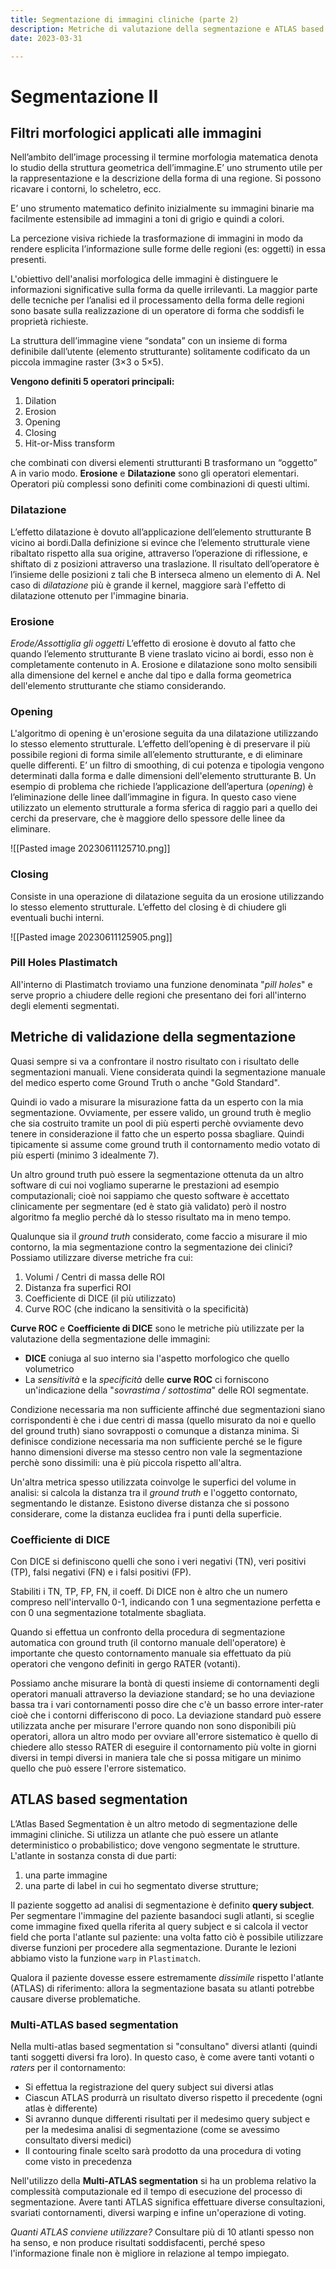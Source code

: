 ```yaml
---
title: Segmentazione di immagini cliniche (parte 2)
description: Metriche di valutazione della segmentazione e ATLAS based segmentation
date: 2023-03-31

--- 
```

# Segmentazione II

## Filtri morfologici applicati alle immagini
Nell’ambito dell’image processing il termine morfologia matematica denota lo studio della struttura geometrica dell’immagine.E’ uno strumento utile per la rappresentazione e la descrizione della forma di una regione. Si possono ricavare i contorni, lo scheletro, ecc.

E’ uno strumento matematico definito inizialmente su immagini binarie ma facilmente estensibile ad immagini a toni di grigio e quindi a colori.

La percezione visiva richiede la trasformazione di immagini in modo da rendere esplicita l’informazione sulle forme delle regioni (es: oggetti) in essa presenti.

L'obiettivo dell'analisi morfologica delle immagini è distinguere le informazioni significative sulla forma da quelle irrilevanti. La maggior parte delle tecniche per l’analisi ed il processamento della forma delle regioni sono basate sulla realizzazione di un operatore di forma che soddisfi le proprietà richieste.

La struttura dell’immagine viene “sondata” con un insieme di forma definibile dall’utente (elemento strutturante) solitamente codificato da un piccola immagine raster (3×3 o 5×5).

**Vengono definiti 5 operatori principali:** 
1. Dilation
2. Erosion
3. Opening
4. Closing
5. Hit-or-Miss transform

che combinati con diversi elementi strutturanti B trasformano un “oggetto” A in vario modo. **Erosione** e **Dilatazione** sono gli operatori elementari. Operatori più complessi sono definiti come combinazioni di questi ultimi.

### Dilatazione
L’effetto dilatazione è dovuto all’applicazione dell’elemento strutturante B vicino ai bordi.Dalla definizione si evince che l’elemento strutturale viene
ribaltato rispetto alla sua origine, attraverso l’operazione di riflessione, e shiftato di z posizioni attraverso una traslazione. Il risultato dell’operatore è l’insieme delle posizioni z tali che B interseca almeno un elemento di A.
Nel caso di *dilatazione* più è grande il kernel, maggiore sarà l'effetto di dilatazione ottenuto per l'immagine binaria. 

### Erosione
*Erode/Assottiglia gli oggetti*
L’effetto di erosione è dovuto al fatto che quando l’elemento strutturante B viene traslato vicino ai bordi, esso non è completamente contenuto in A.
Erosione e dilatazione sono molto sensibili alla dimensione del kernel e anche dal tipo e dalla forma geometrica dell'elemento strutturante che stiamo considerando. 

### Opening
L'algoritmo di opening è un'erosione seguita da una dilatazione utilizzando lo stesso elemento strutturale. L’effetto dell’opening è di preservare il più possibile regioni di forma simile all’elemento strutturante, e di eliminare quelle differenti. E’ un filtro di smoothing, di cui potenza e tipologia vengono determinati dalla forma e dalle dimensioni dell'elemento strutturante B. 
Un esempio di problema che richiede l’applicazione dell’apertura (*opening*) è l’eliminazione delle linee dall’immagine in figura. In questo caso viene utilizzato un elemento strutturale a forma sferica di raggio pari a quello dei cerchi da preservare, che è maggiore dello spessore delle linee da eliminare.

![[Pasted image 20230611125710.png]]

### Closing
Consiste in una operazione di dilatazione seguita da un erosione utilizzando lo stesso elemento strutturale. L’effetto del closing è di chiudere gli eventuali buchi interni. 

![[Pasted image 20230611125905.png]]

### Pill Holes Plastimatch
All'interno di Plastimatch troviamo una funzione denominata "*pill holes*" e serve proprio a chiudere delle regioni che presentano dei fori all'interno degli elementi segmentati. 

## Metriche di validazione della segmentazione
Quasi sempre si va a confrontare il nostro risultato con i risultato delle segmentazioni manuali. Viene considerata quindi la segmentazione manuale del medico esperto come Ground Truth o anche "Gold Standard".

Quindi io vado a misurare la misurazione fatta da un esperto con la mia segmentazione. Ovviamente, per essere valido, un ground truth è meglio che sia costruito tramite un pool di più esperti perchè ovviamente devo tenere in considerazione il fatto che un esperto possa sbagliare. Quindi tipicamente si assume come ground truth il contornamento medio votato di più esperti (minimo 3 idealmente 7).

Un altro ground truth può essere la segmentazione ottenuta da un altro software di cui noi vogliamo superarne le prestazioni ad esempio computazionali; cioè noi sappiamo che questo software è accettato clinicamente per segmentare (ed è stato già validato) però il nostro algoritmo fa meglio perché dà lo stesso risultato ma in meno tempo.

Qualunque sia il *ground truth* considerato, come faccio a misurare il mio contorno, la mia segmentazione contro la segmentazione dei clinici? 
Possiamo utilizzare diverse metriche fra cui: 
1. Volumi / Centri di massa delle ROI
2. Distanza fra superfici ROI
3. Coefficiente di DICE (il più utilizzato)
4. Curve ROC (che indicano la sensitività o la specificità)

**Curve ROC** e **Coefficiente di DICE** sono le metriche più utilizzate per la valutazione della segmentazione delle immagini: 
- **DICE** coniuga al suo interno sia l'aspetto morfologico che quello volumetrico 
- La *sensitività* e la *specificità* delle **curve ROC** ci forniscono un'indicazione della "*sovrastima / sottostima*" delle ROI segmentate. 

Condizione necessaria ma non sufficiente affinché due segmentazioni siano corrispondenti è che i due centri di massa (quello misurato da noi e quello del ground truth) siano sovrapposti o comunque a distanza minima. Si definisce condizione necessaria ma non sufficiente perché se le figure hanno dimensioni diverse ma stesso centro non vale la segmentazione perchè sono dissimili: una è più piccola rispetto all'altra.

Un'altra metrica spesso utilizzata coinvolge le superfici del volume in analisi: si calcola la distanza tra il *ground truth* e l'oggetto contornato, segmentando le distanze. Esistono diverse distanza che si possono considerare, come la distanza euclidea fra i punti della superficie. 

### Coefficiente di DICE
Con DICE si definiscono quelli che sono i veri negativi (TN),  veri positivi (TP), falsi negativi (FN) e i falsi positivi (FP).

Stabiliti i TN, TP, FP, FN, il coeff. Di DICE non è altro che un numero compreso nell'intervallo 0-1, indicando con 1 una segmentazione perfetta e con 0 una segmentazione totalmente sbagliata. 

Quando si effettua un confronto della procedura di
segmentazione automatica con ground truth (il contorno manuale dell'operatore) è importante che
questo contornamento manuale sia effettuato da più operatori che vengono definiti in gergo RATER (votanti).

Possiamo anche misurare la bontà di questi insieme di contornamenti degli operatori manuali attraverso la deviazione standard; se ho una deviazione bassa tra i vari contornamenti posso dire che c'è un basso errore inter-rater cioè che i contorni differiscono di poco. La deviazione standard può essere utilizzata anche per misurare l'errore quando non sono disponibili più operatori, allora un altro modo per ovviare all'errore sistematico è quello di chiedere allo stesso RATER di eseguire il contornamento più volte in giorni diversi in tempi diversi in maniera tale che si possa mitigare un minimo quello che può essere l'errore sistematico. 

## ATLAS based segmentation
L’Atlas Based Segmentation è un altro metodo di segmentazione delle immagini cliniche.
Si utilizza un atlante che può essere un atlante deterministico o probabilistico; dove vengono segmentate le strutture. 
L'atlante in sostanza consta di due parti: 
1. una parte immagine 
2. una parte di label in cui ho segmentato diverse strutture;

Il paziente soggetto ad analisi di segmentazione è definito **query subject**. Per segmentare l'immagine del paziente basandoci sugli atlanti, si sceglie come immagine fixed quella riferita al query subject e si calcola il vector field che porta l'atlante sul paziente: una volta fatto ciò è possibile utilizzare diverse funzioni per procedere alla segmentazione. 
Durante le lezioni abbiamo visto la funzione `warp` in `Plastimatch`.

Qualora il paziente dovesse essere estremamente *dissimile* rispetto l'atlante (ATLAS) di riferimento: allora la segmentazione basata su atlanti potrebbe causare diverse problematiche. 

### Multi-ATLAS based segmentation
Nella multi-atlas based segmentation si "consultano" diversi atlanti (quindi tanti soggetti diversi fra loro). In questo caso, è come avere tanti votanti o *raters* per il contornamento: 
- Si effettua la registrazione del query subject sui diversi atlas
- Ciascun ATLAS produrrà un risultato diverso rispetto il precedente (ogni atlas è differente)
- Si avranno dunque differenti risultati per il medesimo query subject e per la medesima analisi di segmentazione (come se avessimo consultato diversi medici)
- Il contouring finale scelto sarà prodotto da una procedura di voting come visto in precedenza

Nell'utilizzo della **Multi-ATLAS segmentation** si ha un problema relativo la complessità computazionale ed il tempo di esecuzione del processo di segmentazione. Avere tanti ATLAS significa effettuare diverse consultazioni, svariati contornamenti, diversi warping e infine un'operazione di voting. 

*Quanti ATLAS conviene utilizzare?*
Consultare più di 10 atlanti spesso non ha senso, e non produce risultati soddisfacenti, perché speso l'informazione finale non è migliore in relazione al tempo impiegato.